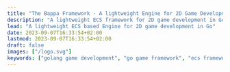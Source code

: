 ```yaml
---
title: "The Bappa Framework - A lightweight Engine for 2D Game Development in Golang."
description: "A lightweight ECS framework for 2D game development in Go"
lead: "A lightweight ECS based Engine for 2D game development in Go"
date: 2023-09-07T16:33:54+02:00
lastmod: 2023-09-07T16:33:54+02:00
draft: false
images: ["/logo.svg"]
keywords: ["golang game development", "go game framework", "ecs framework go", "2d game development go", "bappa framework", "entity component system golang", "Go", "Golang", "2d go engine"]
---
```

